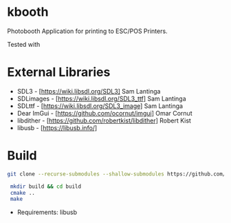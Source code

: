 # kbooth
Photobooth Application for printing to ESC/POS Printers.

Tested with 

# External Libraries
- SDL3 -  [https://wiki.libsdl.org/SDL3] Sam Lantinga
- SDLimages - [https://wiki.libsdl.org/SDL3_ttf] Sam Lantinga 
- SDLttf -  [https://wiki.libsdl.org/SDL3_image] Sam Lantinga
- Dear ImGui - [https://github.com/ocornut/imgui] Omar Cornut
- libdither - [https://github.com/robertkist/libdither] Robert Kist
- libusb - [https://libusb.info/]  

# Build

```bash
git clone --recurse-submodules --shallow-submodules https://github.com/thewatermelonman/kbooth.git
```

```bash
 mkdir build && cd build
 cmake ..
 make 
```
- Requirements: libusb
